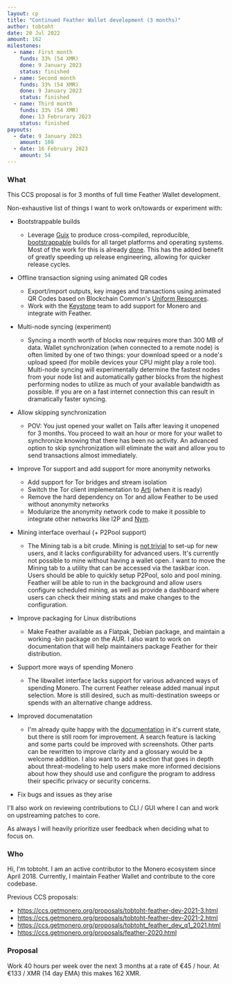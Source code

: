 ```yaml
---
layout: cp
title: "Continued Feather Wallet development (3 months)"
author: tobtoht
date: 20 Jul 2022
amount: 162
milestones:
  - name: First month 
    funds: 33% (54 XMR)
    done: 9 January 2023
    status: finished
  - name: Second month
    funds: 33% (54 XMR)
    done: 9 January 2023
    status: finished
  - name: Third month
    funds: 33% (54 XMR)
    done: 13 Februrary 2023
    status: finished
payouts:
  - date: 9 January 2023
    amount: 108
  - date: 16 February 2023
    amount: 54
---
```


### What

This CCS proposal is for 3 months of full time Feather Wallet development.

Non-exhaustive list of things I want to work on/towards or experiment with:

- Bootstrappable builds
  - Leverage [Guix](https://github.com/bitcoin/bitcoin/tree/master/contrib/guix) to produce cross-compiled, reproducible, [bootstrappable](https://bootstrappable.org/) builds for all target platforms and operating systems. Most of the work for this is already [done](https://github.com/feather-wallet/feather/pull/20). This has the added benefit of greatly speeding up release engineering, allowing for quicker release cycles.

- Offline transaction signing using animated QR codes
  - Export/import outputs, key images and transactions using animated QR Codes based on Blockchain Common's [Uniform Resources](https://github.com/BlockchainCommons/bc-ur).
  - Work with the [Keystone](https://keyst.one/) team to add support for Monero and integrate with Feather.

- Multi-node syncing (experiment)
  - Syncing a month worth of blocks now requires more than 300 MB of data. Wallet synchronization (when connected to a remote node) is often limited by one of two things: your download speed or a node's upload speed (for mobile devices your CPU might play a role too). Multi-node syncing will experimentally determine the fastest nodes from your node list and automatically gather blocks from the highest performing nodes to utilize as much of your available bandwidth as possible. If you are on a fast internet connection this can result in dramatically faster syncing.

- Allow skipping synchronization
  - POV: You just opened your wallet on Tails after leaving it unopened for 3 months. You proceed to wait an hour or more for your wallet to synchronize knowing that there has been no activity. An advanced option to skip synchronization will eliminate the wait and allow you to send transactions almost immediately.

- Improve Tor support and add support for more anonymity networks
  - Add support for Tor bridges and stream isolation
  - Switch the Tor client implementation to [Arti](https://blog.torproject.org/announcing-arti/) (when it is ready)
  - Remove the hard dependency on Tor and allow Feather to be used without anonymity networks
  - Modularize the anonymity network code to make it possible to integrate other networks like I2P and [Nym](https://github.com/nymtech/nym).

- Mining interface overhaul (+ P2Pool support)
  - The Mining tab is a bit crude. Mining is [not trivial](https://docs.featherwallet.org/guides/mining-setup) to set-up for new users, and it lacks configurability for advanced users. It's currently not possible to mine without having a wallet open. I want to move the Mining tab to a utility that can be accessed via the taskbar icon. Users should be able to quickly setup P2Pool, solo and pool mining. Feather will be able to run in the background and allow users configure scheduled mining, as well as provide a dashboard where users can check their mining stats and make changes to the configuration.

- Improve packaging for Linux distributions
  - Make Feather available as a Flatpak, Debian package, and maintain a working -bin package on the AUR. I also want to work on documentation that will help maintainers package Feather for their distribution.

- Support more ways of spending Monero
  - The libwallet interface lacks support for various advanced ways of spending Monero. The current Feather release added manual input selection. More is still desired, such as multi-destination sweeps or spends with an alternative change address.

- Improved documenatation
  - I'm already quite happy with the [documentation](https://docs.featherwallet.org/) in it's current state, but there is still room for improvement. A search feature is lacking and some parts could be improved with screenshots. Other parts can be rewritten to improve clarity and a glossary would be a welcome addition. I also want to add a section that goes in depth about threat-modeling to help users make more informed decisions about how they should use and configure the program to address their specific privacy or security concerns.

- Fix bugs and issues as they arise

I'll also work on reviewing contributions to CLI / GUI where I can and work on upstreaming patches to core.

As always I will heavily prioritize user feedback when deciding what to focus on.

### Who

Hi, I'm tobtoht. I am an active contributor to the Monero ecosystem since April 2018. Currently, I maintain Feather Wallet and contribute to the core codebase.

Previous CCS proposals:

- https://ccs.getmonero.org/proposals/tobtoht-feather-dev-2021-3.html
- https://ccs.getmonero.org/proposals/tobtoht-feather-dev-2021-2.html
- https://ccs.getmonero.org/proposals/tobtoht_feather_dev_q1_2021.html
- https://ccs.getmonero.org/proposals/feather-2020.html

### Proposal

Work 40 hours per week over the next 3 months at a rate of €45 / hour. At €133 / XMR (14 day EMA) this makes 162 XMR.
